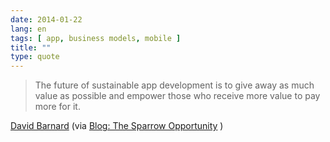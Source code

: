 ```yaml
---
date: 2014-01-22
lang: en
tags: [ app, business models, mobile ]
title: ""
type: quote
---
```


> The future of sustainable app development is to give away as much
> value as possible and empower those who receive more value to pay more
> for it.

[David Barnard](http://davidbarnard.com) (via [Blog: The Sparrow
Opportunity](http://davidbarnard.com/post/58970916992/the-sparrow-opportunity)
)

